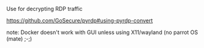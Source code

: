 Use for decrypting RDP traffic

https://github.com/GoSecure/pyrdp#using-pyrdp-convert

note: Docker doesn't work with GUI unless using X11/wayland (no parrot OS (mate) ;-;)
